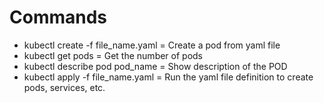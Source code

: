 # Commands
- kubectl create -f file_name.yaml = Create a pod from yaml file
- kubectl get pods = Get the number of pods
- kubectl describe pod pod_name = Show description of the POD
- kubectl apply -f file_name.yaml = Run the yaml file definition to create pods, services, etc.